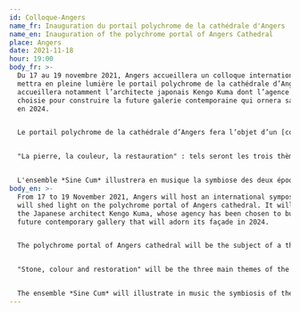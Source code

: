 ```yaml
---
id: Colloque-Angers
name_fr: Inauguration du portail polychrome de la cathédrale d'Angers
name_en: Inauguration of the polychrome portal of Angers Cathedral
place: Angers
date: 2021-11-18
hour: 19:00
body_fr: >-
  Du 17 au 19 novembre 2021, Angers accueillera un colloque international qui
  mettra en pleine lumière le portail polychrome de la cathédrale d’Angers. Il
  accueillera notamment l’architecte japonais Kengo Kuma dont l’agence a été
  choisie pour construire la future galerie contemporaine qui ornera sa façade
  en 2024.


  Le portail polychrome de la cathédrale d’Angers fera l’objet d’un [colloque international](https://recherche.uco.fr/actualites/le-portail-polychrome-la-cathedrale-dangers-xiie-xxie-siecle-la-pierre-la-couleur-et-la) organisé durant trois jours, du 17 au 19 novembre, à l’Université catholique de l’Ouest et au musée des Beaux-Arts, les deux organisateurs de l’événement avec la DRAC des Pays de la Loire et les universités de Nantes et de Poitiers.


  "La pierre, la couleur, la restauration" : tels seront les trois thèmes principaux abordés lors de ces trois journées qui permettront de présenter les résultats de la restauration du portail polychrome de la cathédrale, mais aussi de ""faire le bilan des connaissances » sur ce portail et de"mettre en lumière les avancées offertes notamment par la redécouverte des polychromies médiévales et modernes, conservées dans des proportions rares".


  L'ensemble *Sine Cum* illustrera en musique la symbiose des deux époques médiévales et contemporaines en interprétant des pièces du XIIè siècle et une pièce composée par Quentin Lafarge inspiré du Dies Irae.
body_en: >-
  From 17 to 19 November 2021, Angers will host an international symposium that
  will shed light on the polychrome portal of Angers cathedral. It will welcome
  the Japanese architect Kengo Kuma, whose agency has been chosen to build the
  future contemporary gallery that will adorn its façade in 2024.


  The polychrome portal of Angers cathedral will be the subject of a three-day international symposium, from 17 to 19 November, at the Université catholique de l'Ouest and the Musée des Beaux-Arts, the two organisers of the event with the DRAC des Pays de la Loire and the universities of Nantes and Poitiers.


  "Stone, colour and restoration" will be the three main themes of the three-day event, which will present the results of the restoration of the cathedral's polychrome portal, as well as taking stock of knowledge about the portal and highlighting the progress made, in particular through the rediscovery of medieval and modern polychromy, which has been preserved in rare proportions.


  The ensemble *Sine Cum* will illustrate in music the symbiosis of the two medieval and contemporary periods by interpreting pieces from the 12th century and a piece composed by Quentin Lafarge inspired by the Dies Irae.
---
```

